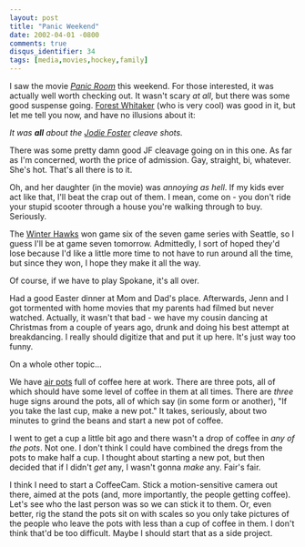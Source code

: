 ```yaml
---
layout: post
title: "Panic Weekend"
date: 2002-04-01 -0800
comments: true
disqus_identifier: 34
tags: [media,movies,hockey,family]
---
```

I saw the movie [*Panic Room*](http://us.imdb.com/Title?0258000) this
weekend. For those interested, it was actually well worth checking out.
It wasn't scary *at all*, but there was some good suspense going.
[Forest Whitaker](http://us.imdb.com/Name?Whitaker,+Forest) (who is very
cool) was good in it, but let me tell you now, and have no illusions
about it:
 
 *It was **all** about the [Jodie
Foster](http://us.imdb.com/Name?Foster,+Jodie) cleave shots.*
 
 There was some pretty damn good JF cleavage going on in this one. As
far as I'm concerned, worth the price of admission. Gay, straight, bi,
whatever. She's hot. That's all there is to it.
 
 Oh, and her daughter (in the movie) was *annoying as hell*. If my kids
ever act like that, I'll beat the crap out of them. I mean, come on -
you don't ride your stupid scooter through a house you're walking
through to buy. Seriously.
 
 The [Winter Hawks](http://www.winterhawks.com) won game six of the
seven game series with Seattle, so I guess I'll be at game seven
tomorrow. Admittedly, I sort of hoped they'd lose because I'd like a
little more time to not have to run around all the time, but since they
won, I hope they make it all the way.
 
 Of course, if we have to play Spokane, it's all over.
 
 Had a good Easter dinner at Mom and Dad's place. Afterwards, Jenn and I
got tormented with home movies that my parents had filmed but never
watched. Actually, it wasn't that bad - we have my cousin dancing at
Christmas from a couple of years ago, drunk and doing his best attempt
at breakdancing. I really should digitize that and put it up here. It's
just way too funny.
 
 On a whole other topic...
 
 We have [air
pots](http://www.amazon.com/exec/obidos/ASIN/B00004S56Q/mhsvortex) full
of coffee here at work. There are three pots, all of which should have
some level of coffee in them at all times. There are *three* huge signs
around the pots, all of which say (in some form or another), "If you
take the last cup, make a new pot." It takes, seriously, about two
minutes to grind the beans and start a new pot of coffee.
 
 I went to get a cup a little bit ago and there wasn't a drop of coffee
in *any of the pots*. Not one. I don't think I could have combined the
dregs from the pots to make half a cup. I thought about starting a new
pot, but then decided that if I didn't *get* any, I wasn't gonna *make*
any. Fair's fair.
 
 I think I need to start a CoffeeCam. Stick a motion-sensitive camera
out there, aimed at the pots (and, more importantly, the people getting
coffee). Let's see who the last person was so we can stick it to them.
Or, even better, rig the stand the pots sit on with scales so you only
take pictures of the people who leave the pots with less than a cup of
coffee in them. I don't think that'd be too difficult. Maybe I should
start that as a side project.
